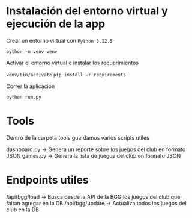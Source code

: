 # Instalación del entorno virtual y ejecución de la app

Crear un entorno virtual con `Python 3.12.5`

```python -m venv venv```

Activar el entorno virtual e instalar los requerimientos

```venv/bin/activate```
```pip install -r requirements```

Correr la aplicación

```python run.py```

# Tools

Dentro de la carpeta tools guardamos varios scripts utiles

dashboard.py -> Genera un reporte sobre los juegos del club en formato JSON
games.py -> Genera la lista de juegos del club en formato JSON

# Endpoints utiles

/api/bgg/load -> Busca desde la API de la BGG los juegos del club que faltan agregar en la DB
/api/bgg/update -> Actualiza todos los juegos del club en la DB